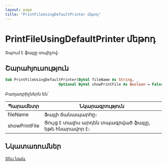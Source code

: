 ```yaml
---
layout: page
title: "PrintFileUsingDefaultPrinter մեթոդ"
---
```

    
# PrintFileUsingDefaultPrinter մեթոդ

Տպում է ֆայլը տպիչով։
    
## Շարահյուսություն

``` vb
Sub PrintFileUsingDefaultPrinter(ByVal fileName As String, _
                        Optional ByVal showPrintFile As Boolean = False)
```

Բաղադրիչներն են՝

| Պարամետր | Նկարագրություն |
|--|--|
| fileName | Ֆայլի ճանապարհը։ |
| showPrintFile | Ցույց է տալիս արդեն տպագրված ֆայլը, եթե հնարավոր է։  |

## Նկատառումներ

[Տես նաև](../../functions.html)
